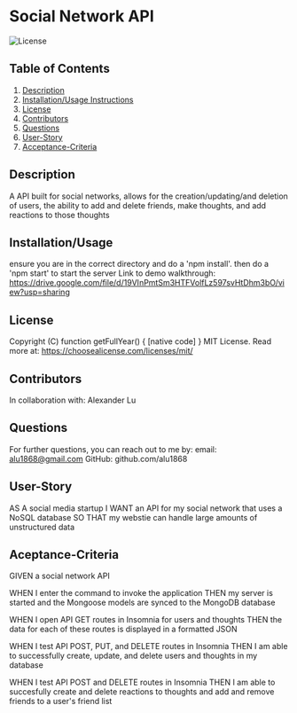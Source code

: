 # Social Network API
  ![License](https://img.shields.io/badge/License-Apache_2.0-blue.svg)

  ## Table of Contents
  1. [Description](#Description)
  2. [Installation/Usage Instructions](#Installation/Usage)
  3. [License](#License)
  4. [Contributors](#Contributors)
  5. [Questions](#Questions)
  6. [User-Story](#User-Story)
  7. [Acceptance-Criteria](#Acceptance-Criteria)

  ## Description
  A API built for social networks, allows for the creation/updating/and deletion of users, the ability to add and delete friends, make thoughts, and add reactions to those thoughts

  ## Installation/Usage
  ensure you are in the correct directory and do a 'npm install'. then do a 'npm start' to start the server
  Link to demo walkthrough: https://drive.google.com/file/d/19VInPmtSm3HTFVolfLz597svHtDhm3bO/view?usp=sharing

  ## License
  Copyright (C) function getFullYear() { [native code] }
    MIT License.
    Read more at: https://choosealicense.com/licenses/mit/

  ## Contributors
  In collaboration with: Alexander Lu  

  ## Questions
  For further questions, you can reach out to me by:
  email: alu1868@gmail.com
  GitHub: github.com/alu1868

  ## User-Story
  AS A social media startup
  I WANT an API for my social network that uses a NoSQL database
  SO THAT my webstie can handle large amounts of unstructured data

  ## Aceptance-Criteria
  GIVEN a social network API

  WHEN I enter the command to invoke the application
  THEN my server is started and the Mongoose models are synced to the MongoDB database

  WHEN I open API GET routes in Insomnia for users and thoughts
  THEN the data for each of these routes is displayed in a formatted JSON

  WHEN I test API POST, PUT, and DELETE routes in Insomnia
  THEN I am able to successfully create, update, and delete users and thoughts in my database

  WHEN I test API POST and DELETE routes in Insomnia
  THEN I am able to succesfully create and delete reactions to thoughts and add and remove friends to a user's friend list
  